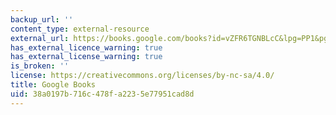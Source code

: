 ```yaml
---
backup_url: ''
content_type: external-resource
external_url: https://books.google.com/books?id=vZFR6TGNBLcC&lpg=PP1&pg=PA205#v=onepage&q&f=false
has_external_licence_warning: true
has_external_license_warning: true
is_broken: ''
license: https://creativecommons.org/licenses/by-nc-sa/4.0/
title: Google Books
uid: 38a0197b-716c-478f-a223-5e77951cad8d
---
```

